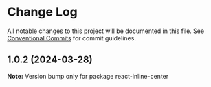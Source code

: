 # Change Log

All notable changes to this project will be documented in this file.
See [Conventional Commits](https://conventionalcommits.org) for commit guidelines.

## 1.0.2 (2024-03-28)

**Note:** Version bump only for package react-inline-center
